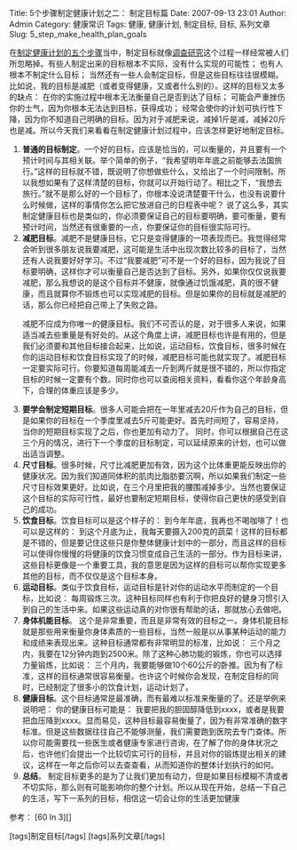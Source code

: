 Title: 5个步骤制定健康计划之二： 制定目标篇
Date: 2007-09-13 23:01
Author: Admin
Category: 健康常识
Tags: 健康, 健康计划, 制定目标, 目标, 系列文章
Slug: 5_step_make_health_plan_goals

在[制定健康计划的五个步骤][]当中，制定目标就像[调查研究][]这个过程一样经常被人们所忽略掉。有些人制定出来的目标根本不实际，没有什么实现的可能性；
也有人根本不制定什么目标；
当然还有一些人会制定目标，但是这些目标往往很模糊。比如说，我的目标是减肥（或者变得健康，又或者什么别的）。这样的目标又太多的缺点：
在你的实施过程中根本无法衡量自己是否到达了目标；
可能会严重挫伤你的士气，因为你根本无法达到目标，获得成功；
经常会使你的计划可执行性下降，因为你不知道自己明确的目标。因为对于减肥来说，减掉1斤是减，减掉20斤也是减。所以今天我们来看看在制定健康计划过程中，应该怎样更好地制定目标。

1.  **普通的目标制定**。一个好的目标，应该是恰当的，可以衡量的，并且要有一个预计时间与其相关联。举个简单的例子，“我希望明年年底之前能够去法国旅行。”这样的目标就不错，既说明了你想做些什么，又给出了一个时间限制。所以我想如果有了这样清楚的目标，你就可以开始行动了。相比之下，“我想去旅行。”就不是那么好的一个目标了，你根本没说清楚要干什么，也没有说要什么时候做，这样的事情你怎么把它放进自己的日程表中呢？
    说了这么多，其实制定健康目标也是类似的，你必须要保证自己的目标要明确，要可衡量，要有预计时间，当然还有很重要的一点，你要保证你的目标很实际可行。
2.  **减肥目标**。减肥不是健康目标，它只是变得健康的一项表现而已。我觉得经常会听到很多朋友说我要减肥，这可能是生活中出现次数比较多的目标了，当然还有人说我要好好学习。不过“我要减肥”可不是一个好的目标，因为我说了目标要明确，这样你才可以衡量自己是否达到了目标。另外，如果你仅仅说我要减肥，那么我想说的是这个目标并不健康，就像通过饥饿减肥，真的很不健康，而且就算你不锻炼也可以实现减肥的目标。但是如果你的目标就是减肥的话，那么你已经把自己带上了失败之路。
    </p>
    <p>
    减肥不应成为你唯一的健康目标。我们不可否认的是，对于很多人来说，如果适当减去些重量是有好处的。从这个角度上讲，减肥目标也许是有用的，但是我们必须要和其他目标接合起来，比如说，运动目标，饮食目标，很多时候在你的运动目标和饮食目标实现了的时候，减肥目标可能也就实现了。减肥目标一定要实际可行。你要知道每周能减去一斤到两斤就是很不错的，所以你指定目标的时候一定要有个数。同时你也可以查阅相关资料，看看你这个年龄身高下，合理的体重应该是多少。
3.  **要学会制定短期目标**。很多人可能会把在一年里减去20斤作为自己的目标，但是如果你的目标在一个季度里减去5斤可能更好。首先时间短了，容易坚持，当你的短期目标实现了之后，你也更加有动力了。
    同时，你可以根据自己在这三个月的情况，进行下一个季度的目标制定，可以延续原来的计划，也可以做出适当调整。
4.  **尺寸目标**。很多时候，尺寸比减肥更加有效，因为这个比体重更能反映出你的健康状况。因为我们知道同体积的肌肉比脂肪要沉啊，所以如果我们制定一些尺寸目标效果更好。比如说，在三个月里把我的腰围减掉多少。当然也要保证这个目标的实际可行性，最好也要制定短期目标，使得你自己更快的感受到自己的成功。
5.  **饮食目标**。饮食目标可以是这个样子的：
    到今年年底，我再也不喝咖啡了！也可以是这样的：
    到这个月底为止，我每天要摄入200克的蔬菜！这样的目标都是不错的，但是要记住这些只是你整体健康计划中的一部分，而且这样的目标可以使得你慢慢的将健康的饮食习惯变成自己生活的一部分。作为目标来讲，这些目标更像是一个重要工具，我的意思是因为这样的目标可以帮你实现更多其他的目标，而不仅仅是这个目标本身。
6.  **运动目标**。类似于饮食目标，运动目标是针对你的运动水平而制定的一个目标，比如说：
    每周锻炼三次。这种目标同样也有利于你把良好的健身习惯引入到自己的生活中来。如果这些运动真的对你很有帮助的话，那就放心去做吧。
7.  **身体机能目标**。
    这个是非常重要，而且是非常有效的目标之一。身体机能目标就是那些用来衡量你身体素质的一些目标，当然一般是以从事某种运动的能力和成绩来表现出来。这种目标通常都有非常明显的标准，比如说：
    三个月之内，我要在12分钟内跑到2500米。除了这种心肺功能的锻炼，你也可以选择力量锻炼，比如说：
    三个月内，我要能够做10个60公斤的卧推。因为有了标准，这样的目标通常很容易衡量。也许这个时候你会发现，在制定目标的同时，已经制定了很多小的饮食计划，运动计划了。
8.  **健康目标**。这个目标通常是最准确，而有最难以标准来衡量的了。还是举例来说明吧：
    你的健康目标可能是：
    我要把我的胆固醇降低到xxxx，或者是我要把血压降到xxxx。显而易见，这种目标最容易衡量了，因为有非常准确的数字标准。但是这些数据往往自己不能够测量，我们需要跑到医院去专门查体。所以你可能需要找一些医生或者健康专家进行咨询，在了解了你的身体状况之后，也许他们会提出一个比较切实可行的目标，并且对你的锻炼提出相关的建议，这样在一年之后你可以去查查看，从而知道你的整体计划执行的如何。
9.  **总结**。
    制定目标更多的是为了让我们更加有动力，但是如果目标模糊不清或者不切实际，那么则有可能影响你的整个计划。所以从现在开始，总结一下自己的生活，写下一系列的目标，相信这一切会让你的生活更加健康

</p>
参考： [60 In 3][]

[tags]制定目标[/tags] [tags]系列文章[/tags]

  [制定健康计划的五个步骤]: http://www.quhuashuai.com/2007/09/5_step_make_health_plan/
  [调查研究]: http://www.quhuashuai.com/2007/09/5_step_make_health_plan_research/
  [60 In 3]: http://www.60in3.com/2007/09/06/how-to-get-healthy-in-five-easy-steps-step-2-setting-goals/
